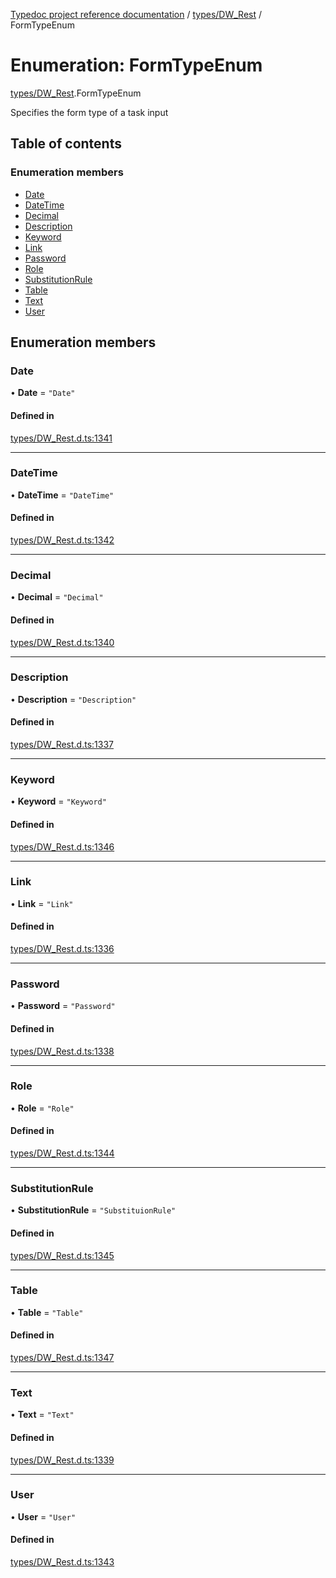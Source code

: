 [Typedoc project reference documentation](../README.md) / [types/DW_Rest](../modules/types_dw_rest.md) / FormTypeEnum

# Enumeration: FormTypeEnum

[types/DW_Rest](../modules/types_dw_rest.md).FormTypeEnum

Specifies the form type of a task input

## Table of contents

### Enumeration members

- [Date](types_dw_rest.formtypeenum.md#date)
- [DateTime](types_dw_rest.formtypeenum.md#datetime)
- [Decimal](types_dw_rest.formtypeenum.md#decimal)
- [Description](types_dw_rest.formtypeenum.md#description)
- [Keyword](types_dw_rest.formtypeenum.md#keyword)
- [Link](types_dw_rest.formtypeenum.md#link)
- [Password](types_dw_rest.formtypeenum.md#password)
- [Role](types_dw_rest.formtypeenum.md#role)
- [SubstitutionRule](types_dw_rest.formtypeenum.md#substitutionrule)
- [Table](types_dw_rest.formtypeenum.md#table)
- [Text](types_dw_rest.formtypeenum.md#text)
- [User](types_dw_rest.formtypeenum.md#user)

## Enumeration members

### Date

• **Date** = `"Date"`

#### Defined in

[types/DW_Rest.d.ts:1341](https://github.com/DocuWare/REST-Sample-TS/blob/828b3d4/src/types/DW_Rest.d.ts#L1341)

___

### DateTime

• **DateTime** = `"DateTime"`

#### Defined in

[types/DW_Rest.d.ts:1342](https://github.com/DocuWare/REST-Sample-TS/blob/828b3d4/src/types/DW_Rest.d.ts#L1342)

___

### Decimal

• **Decimal** = `"Decimal"`

#### Defined in

[types/DW_Rest.d.ts:1340](https://github.com/DocuWare/REST-Sample-TS/blob/828b3d4/src/types/DW_Rest.d.ts#L1340)

___

### Description

• **Description** = `"Description"`

#### Defined in

[types/DW_Rest.d.ts:1337](https://github.com/DocuWare/REST-Sample-TS/blob/828b3d4/src/types/DW_Rest.d.ts#L1337)

___

### Keyword

• **Keyword** = `"Keyword"`

#### Defined in

[types/DW_Rest.d.ts:1346](https://github.com/DocuWare/REST-Sample-TS/blob/828b3d4/src/types/DW_Rest.d.ts#L1346)

___

### Link

• **Link** = `"Link"`

#### Defined in

[types/DW_Rest.d.ts:1336](https://github.com/DocuWare/REST-Sample-TS/blob/828b3d4/src/types/DW_Rest.d.ts#L1336)

___

### Password

• **Password** = `"Password"`

#### Defined in

[types/DW_Rest.d.ts:1338](https://github.com/DocuWare/REST-Sample-TS/blob/828b3d4/src/types/DW_Rest.d.ts#L1338)

___

### Role

• **Role** = `"Role"`

#### Defined in

[types/DW_Rest.d.ts:1344](https://github.com/DocuWare/REST-Sample-TS/blob/828b3d4/src/types/DW_Rest.d.ts#L1344)

___

### SubstitutionRule

• **SubstitutionRule** = `"SubstituionRule"`

#### Defined in

[types/DW_Rest.d.ts:1345](https://github.com/DocuWare/REST-Sample-TS/blob/828b3d4/src/types/DW_Rest.d.ts#L1345)

___

### Table

• **Table** = `"Table"`

#### Defined in

[types/DW_Rest.d.ts:1347](https://github.com/DocuWare/REST-Sample-TS/blob/828b3d4/src/types/DW_Rest.d.ts#L1347)

___

### Text

• **Text** = `"Text"`

#### Defined in

[types/DW_Rest.d.ts:1339](https://github.com/DocuWare/REST-Sample-TS/blob/828b3d4/src/types/DW_Rest.d.ts#L1339)

___

### User

• **User** = `"User"`

#### Defined in

[types/DW_Rest.d.ts:1343](https://github.com/DocuWare/REST-Sample-TS/blob/828b3d4/src/types/DW_Rest.d.ts#L1343)
